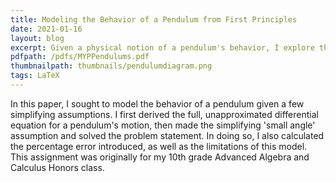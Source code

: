 ```yaml
---
title: Modeling the Behavior of a Pendulum from First Principles
date: 2021-01-16
layout: blog
excerpt: Given a physical notion of a pendulum's behavior, I explore the differential equation governing a pendulum's displacement, then introduce simplifying assumptions to answer the problem statement.
pdfpath: /pdfs/MYPPendulums.pdf
thumbnailpath: thumbnails/pendulumdiagram.png
tags: LaTeX
---
```


In this paper, I sought to model the behavior of a pendulum given a few simplifying assumptions. I first derived the full, unapproximated differential equation for a pendulum's motion, then made the simplifying 'small angle' assumption and solved the problem statement. In doing so, I also calculated the percentage error introduced, as well as the limitations of this model. This assignment was originally for my 10th grade Advanced Algebra and Calculus Honors class.
